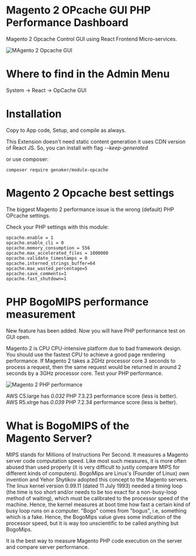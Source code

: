 # Magento 2 OPcache GUI PHP Performance Dashboard

Magento 2 Opcache Control GUI using React Frontend Micro-services. 

![MAgento 2 Opcache GUI](https://github.com/Genaker/Magento2OPcacheGUI/raw/main/Magento-Opcache-Gui.jpg)

# Where to find in the Admin Menu

System -> React -> OpCache GUI

# Installation 

Copy to App code, Setup, and compile as always. 

This Extension doesn't need static content generation it uses CDN version of React JS. So, you can install with flag *--keep-generated*

or use composer: 
```
composer require genaker/module-opcache
```

# Magento 2 Opcache best settings

The biggest Magento 2 performance issue is the wrong (default) PHP OPcache settings. 

Check your PHP settings with this module:
```
opcache.enable = 1
opcache.enable_cli = 0
opcache.memory_consumption = 556
opcache.max_accelerated_files = 1000000
opcache.validate_timestamps = 0
opcache.interned_strings_buffer=64
opcache.max_wasted_percentage=5
opcache.save_comments=1
opcache.fast_shutdown=1
```
# PHP BogoMIPS performance measurement

New feature has been added. Now you will have PHP performance test on GUI open. 

Magento 2 is CPU CPU-intensive platform due to bad framework design. You should use the fastest CPU to achieve a good page rendering performance. If Magento 2 takes a 2GHz processor core 3 seconds to process a request, then the same request would be returned in around 2 seconds by a 3GHz processor core. Test your PHP performance. 

![Magento 2 PHP performance](https://github.com/Genaker/Magento2OPcacheGUI/raw/main/PHP-performance.jpg)

AWS C5.large has *0.032* PHP 7.3.23 performance score (less is better).
AWS R5.xlrge has *0.039* PHP 7.2.34 performance score (less is better).

# What is BogoMIPS of the Magento Server?

MIPS stands for Millions of Instructions Per Second. It measures a Magento server code computation speed. Like most such measures, it is more often abused than used properly (it is very difficult to justly compare MIPS for different kinds of computers).
BogoMips are Linus's (Founder of Linux) own invention and Yehor Shytikov adopted this concept to the Magento servers. The linux kernel version 0.99.11 (dated 11 July 1993) needed a timing loop (the time is too short and/or needs to be too exact for a non-busy-loop method of waiting), which must be calibrated to the processor speed of the machine. Hence, the kernel measures at boot time how fast a certain kind of busy loop runs on a computer. "Bogo" comes from "bogus", i.e, something which is a fake. Hence, the BogoMips value gives some indication of the processor speed, but it is way too unscientific to be called anything but BogoMips.

It is the best way to measure Magento PHP code execution on the server and compare server performance. 


